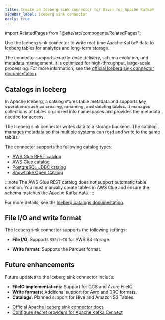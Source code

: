 ```yaml
---
title: Create an Iceberg sink connector for Aiven for Apache Kafka®
sidebar_label: Iceberg sink connector
early: true
---
```


import RelatedPages from "@site/src/components/RelatedPages";

Use the Iceberg sink connector to write real-time Apache Kafka® data to Iceberg tables for analytics and long-term storage.

<!-- vale off -->
The connector supports exactly-once delivery, schema evolution, and metadata management.
It is optimized for high-throughput, large-scale processing. For more information, see
the [official Iceberg sink connector documentation](https://iceberg.apache.org/docs/latest/kafka-connect/#apache-iceberg-sink-connector).

## Catalogs in Iceberg

In Apache Iceberg, a catalog stores table metadata and supports key operations such as
creating, renaming, and deleting tables. It manages collections of tables organized
into namespaces and provides the metadata needed for access.

The Iceberg sink connector writes data to a storage backend. The catalog manages metadata
so that multiple systems can read and write to the same tables.

The connector supports the following catalog types:

- [AWS Glue REST catalog](/docs/products/kafka/kafka-connect/howto/aws-glue-rest-catalog)
- [AWS Glue catalog](/docs/products/kafka/kafka-connect/howto/aws-glue-catalog)
- [PostgreSQL JDBC catalog](/docs/products/kafka/kafka-connect/howto/jdbc-catalog-postgres)
- [Snowflake Open Catalog](/docs/products/kafka/howto/snowflake-open-catalog)

:::note
The AWS Glue REST catalog does not support automatic table creation. You must
manually create tables in AWS Glue and ensure the schema matches the Apache Kafka data.
:::

For more details, see the
[Iceberg catalogs documentation](https://iceberg.apache.org/terms/#catalog/).

## File I/O and write format

The Iceberg sink connector supports the following settings:

- **File I/O**: Supports `S3FileIO` for AWS S3 storage.

- **Write format**: Supports the Parquet format.

## Future enhancements

Future updates to the Iceberg sink connector include:

- **FileIO implementations:** Support for GCS and Azure FileIO.
- **Write formats:** Additional support for Avro and ORC formats.
- **Catalogs:** Planned support for Hive and Amazon S3 Tables.

<RelatedPages/>

- [Official Apache Iceberg sink connector docs](https://iceberg.apache.org/docs/latest/kafka-connect/)
- [Configure secret providers for Apache Kafka Connect](/docs/products/kafka/kafka-connect/howto/configure-secret-providers)
